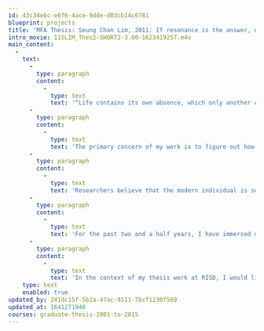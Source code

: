 ```yaml
---
id: 43c34e6c-e6f6-4ace-9dde-d03cb14c6781
blueprint: projects
title: 'MFA Thesis: Seung Chan Lim, 2011: If resonance is the answer, what is the question?'
intro_movie: 11SLIM_Thes2-SHORT2-3.00-1623419257.m4v
main_content:
  -
    text:
      -
        type: paragraph
        content:
          -
            type: text
            text: '“Life contains its own absence, which only another can ful!ll.”- Nozomi in the Motion Picture “Air Doll”'
      -
        type: paragraph
        content:
          -
            type: text
            text: 'The primary concern of my work is to figure out how to develop the empathic capabilities in all of us, an ability that is at the heart of forming genuine connections with everything and everybody around us.'
      -
        type: paragraph
        content:
          -
            type: text
            text: 'Researchers believe that the modern individual is soft wired for sociability, attachment, affection, and companionship instead of aggression, violence, self-interest, and utilitarianism as was previously believed. Researchers also believe that the modern environment, including not only the urban landscape and infrastructure, but also the educational, corporate, and government systems, limits our capacity to fully develop our empathic capabilities.'
      -
        type: paragraph
        content:
          -
            type: text
            text: 'For the past two and a half years, I have immersed myself inside a community of students, educators, and practitioners engaged in the art of hands-on making. Based on this experience, I have developed a hypothesis around the idea that making with physical materials greatly aides in the development of our empathic capabilities. In light of this hypothesis, I have come to believe that the personal computer, as an instrument that allows us to make with conceptual materials, is woefully ill-designed to afford the same benefit.'
      -
        type: paragraph
        content:
          -
            type: text
            text: 'In the context of my thesis work at RISD, I would like to utilize my background as a Computer Scientist to re-imagine the personal computer, such that its design aims to aide in the development of our empathic capabilities.'
    type: text
    enabled: true
updated_by: 241dc15f-5b2a-47ac-9111-7bcf1230f589
updated_at: 1641271940
courses: graduate-thesis-2001-to-2015
---
```

